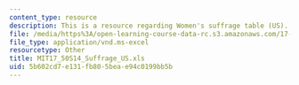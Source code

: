 ```yaml
---
content_type: resource
description: This is a resource regarding Women's suffrage table (US).
file: /media/https%3A/open-learning-course-data-rc.s3.amazonaws.com/17-50-introduction-to-comparative-politics-spring-2014/5b602cd7e131fb805beae94c0199bb5b_MIT17_50S14_Suffrage_US.xls
file_type: application/vnd.ms-excel
resourcetype: Other
title: MIT17_50S14_Suffrage_US.xls
uid: 5b602cd7-e131-fb80-5bea-e94c0199bb5b
---
```


